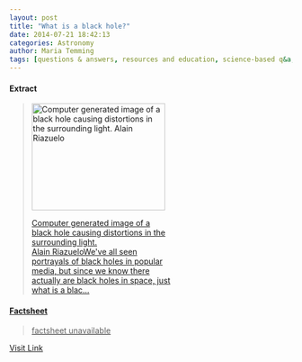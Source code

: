 ```yaml
---
layout: post
title: "What is a black hole?"
date: 2014-07-21 18:42:13
categories: Astronomy
author: Maria Temming
tags: [questions & answers, resources and education, science-based q&a, black hole faq]
---
```



#### Extract
><div id="attachment_255426287" style="width: 247px" class="wp-caption alignright"><a href="http://d366w3m5tf0813.cloudfront.net/wp-content/uploads/black-hole.jpg"><img class="size-medium wp-image-255426287" src="http://d366w3m5tf0813.cloudfront.net/wp-content/uploads/black-hole-237x190.jpg" alt="Computer generated image of a black hole causing distortions in the surrounding light. Alain Riazuelo" width="237" height="190" /><p class="wp-caption-text">Computer generated image of a black hole causing distortions in the surrounding light.<br />Alain RiazueloWe've all seen portrayals of black holes in popular media, but since we know <a href="/astronomy-resources/are-black-holes-real/">there actually are black holes in space, just what is a blac...

#### Factsheet
>factsheet unavailable

[Visit Link](http://www.skyandtelescope.com/astronomy-resources/black-hole/)


